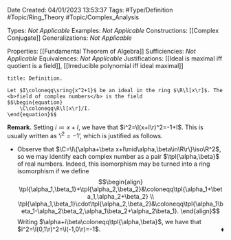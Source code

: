 <div class="topSpace"></div>

Date Created: 04/01/2023 13:53:37
Tags: #Type/Definition #Topic/Ring_Theory #Topic/Complex_Analysis

Types: <i>Not Applicable</i>
Examples: <i>Not Applicable</i>
Constructions: [[Complex Conjugate]]
Generalizations: <i>Not Applicable</i>

Properties: [[Fundamental Theorem of Algebra]]
Sufficiencies: <i>Not Applicable</i>
Equivalences: <i>Not Applicable</i>
Justifications: [[Ideal is maximal iff quotient is a field]], [[Irreducible polynomial iff ideal maximal]]

``` ad-Definition
title: Definition.

Let $I\coloneqq\sring{x^2+1}$ be an ideal in the ring $\R\l[x\r]$. The <b>field of complex numbers</b> is the field
$$\begin{equation}
    \C\coloneqq\R\l[x\r]/I.
\end{equation}$$

```

<b>Remark.</b> Setting $i\coloneqq x+I$, we have that $i^2=\l(x+I\r)^2=-1+I$. This is usually written as $\textrm{`}i^2=-1\textrm{'}$, which is justified as follows.
* Observe that $\C=\l\{\alpha+\beta x+I\mid\alpha,\beta\in\R\r\}\iso\R^2$, so we may identify each complex number as a pair $\tpl{\alpha,\beta}$ of real numbers. Indeed, this isomorphism may be turned into a ring isomorphism if we define
$$\begin{align}
    \tpl{\alpha_1,\beta_1}+\tpl{\alpha_2,\beta_2}&\coloneqq\tpl{\alpha_1+\beta_1,\alpha_2+\beta_2} \\
    \tpl{\alpha_1,\beta_1}\cdot\tpl{\alpha_2,\beta_2}&\coloneqq\tpl{\alpha_1\beta_1-\alpha_2\beta_2,\alpha_1\beta_2+\alpha_2\beta_1}.
\end{align}$$
Writing $\alpha+i\beta\coloneqq\tpl{\alpha,\beta}$, we have that $i^2=\l(0,1\r)^2=\l(-1,0\r)=-1$.<span style="float:right;">$\blacklozenge$</span>

